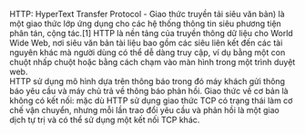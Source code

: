 HTTP: HyperText Transfer Protocol - Giao thức truyền tải siêu văn bản) là một giao thức lớp ứng dụng cho các hệ thống thông tin siêu phương tiện phân tán, cộng tác.[1] HTTP là nền tảng của truyền thông dữ liệu cho World Wide Web, nơi siêu văn bản tài liệu bao gồm các siêu liên kết đến các tài nguyên khác mà người dùng có thể dễ dàng truy cập, ví dụ bằng một con chuột nhấp chuột hoặc bằng cách chạm vào màn hình trong một trình duyệt web.  
HTTP sử dụng mô hình dựa trên thông báo trong đó máy khách gửi thông báo yêu cầu và máy chủ trả về thông báo phản hồi. Giao thức về cơ bản là không có kết nối: mặc dù HTTP sử dụng giao thức TCP có trạng thái làm cơ chế vận chuyển, nhưng mỗi lần trao đổi yêu cầu và phản hồi là một giao dịch tự trị và có thể sử dụng một kết nối TCP khác.
